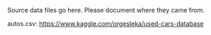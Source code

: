 Source data files go here. Please document where they came from.

autos.csv: https://www.kaggle.com/orgesleka/used-cars-database
